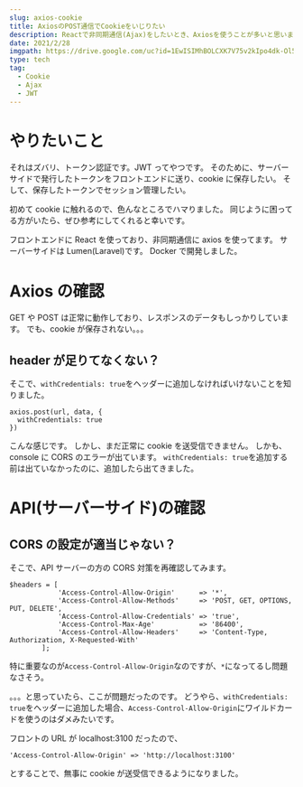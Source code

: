 ```yaml
---
slug: axios-cookie
title: AxiosのPOST通信でCookieをいじりたい
description: Reactで非同期通信(Ajax)をしたいとき、Axiosを使うことが多いと思います。そのPOST通信でCookieを操作したい時には、少し手間がかかるので、その説明をまとめました。私は、JWT認証したかったため、Cookieを操作する必要がありました。
date: 2021/2/28
imgpath: https://drive.google.com/uc?id=1EwISIMhBOLCXK7V75v2kIpo4dk-Ol5PQ
type: tech
tag:
  - Cookie
  - Ajax
  - JWT
---
```


# やりたいこと

それはズバリ、トークン認証です。JWT ってやつです。
そのために、サーバーサイドで発行したトークンをフロントエンドに送り、cookie に保存したい。
そして、保存したトークンでセッション管理したい。

初めて cookie に触れるので、色んなところでハマりました。
同じように困ってる方がいたら、ぜひ参考にしてくれると幸いです。

フロントエンドに React を使っており、非同期通信に axios を使ってます。
サーバーサイドは Lumen(Laravel)です。
Docker で開発しました。

# Axios の確認

GET や POST は正常に動作しており、レスポンスのデータもしっかりしています。
でも、cookie が保存されない。。。

## header が足りてなくない？

そこで、`withCredentials: true`をヘッダーに追加しなければいけないことを知りました。

```js:
axios.post(url, data, {
  withCredentials: true
})
```

こんな感じです。
しかし、まだ正常に cookie を送受信できません。
しかも、console に CORS のエラーが出ています。
`withCredentials: true`を追加する前は出ていなかったのに、追加したら出てきました。

# API(サーバーサイド)の確認

## CORS の設定が適当じゃない？

そこで、API サーバーの方の CORS 対策を再確認してみます。

```php:
$headers = [
            'Access-Control-Allow-Origin'      => '*',
            'Access-Control-Allow-Methods'     => 'POST, GET, OPTIONS, PUT, DELETE',
            'Access-Control-Allow-Credentials' => 'true',
            'Access-Control-Max-Age'           => '86400',
            'Access-Control-Allow-Headers'     => 'Content-Type, Authorization, X-Requested-With'
        ];
```

特に重要なのが`Access-Control-Allow-Origin`なのですが、`*`になってるし問題なさそう。

。。。と思っていたら、ここが問題だったのです。
どうやら、`withCredentials: true`をヘッダーに追加した場合、`Access-Control-Allow-Origin`にワイルドカードを使うのはダメみたいです。

フロントの URL が localhost:3100 だったので、

```php:
'Access-Control-Allow-Origin' => 'http://localhost:3100'
```

とすることで、無事に cookie が送受信できるようになりました。
